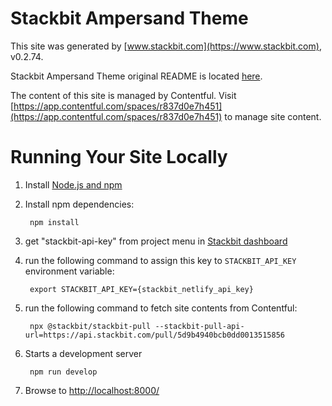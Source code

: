 # Stackbit Ampersand Theme

This site was generated by [www.stackbit.com](https://www.stackbit.com), v0.2.74.

Stackbit Ampersand Theme original README is located [here](./README.theme.md).

The content of this site is managed by Contentful. Visit [https://app.contentful.com/spaces/r837d0e7h451](https://app.contentful.com/spaces/r837d0e7h451) to manage site content.

# Running Your Site Locally

1. Install [Node.js and npm](https://nodejs.org/en/)

1. Install npm dependencies:

        npm install

1. get "stackbit-api-key" from project menu in [Stackbit dashboard](https://app.stackbit.com/dashboard)

1. run the following command to assign this key to `STACKBIT_API_KEY` environment variable:

        export STACKBIT_API_KEY={stackbit_netlify_api_key}

1. run the following command to fetch site contents from Contentful:

        npx @stackbit/stackbit-pull --stackbit-pull-api-url=https://api.stackbit.com/pull/5d9b4940bcb0dd0013515856

1. Starts a development server

        npm run develop

1. Browse to [http://localhost:8000/](http://localhost:8000/)

